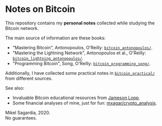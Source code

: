 # Notes on Bitcoin

This repository contains my **personal notes** collected while studying the Bitcoin network.

The main source of information are these books:

- "Mastering Bitcoin", Antonopoulos, O'Reilly: [`bitcoin_antonopoulos/`](./bitcoin_antonopoulos/).
- "Mastering the Lightning Network", Antonopoulos et al., O'Reilly: [`bitcoin_lightning_antonopoulos/`](./bitcoin_lightning_antonopoulos/).
- "Programming Bitcoin", Song, O'Reilly: [`bitcoin_programming_song/`](./bitcoin_programming_song/).

Additionally, I have collected some practical notes in [`bitcoin_practical/`](./bitcoin_practical/) from different sources.

See also:

- Invaluable Bitcoin educational resources from [Jameson Lopp](https://www.lopp.net).
- Some financial analyses of mine, just for fun: [mxagar/crypto_analysis](https://github.com/mxagar/crypto_analysis).

Mikel Sagardia, 2020.  
No guarantees.